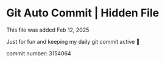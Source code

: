 # Git Auto Commit | Hidden File

This file was added Feb 12, 2025

Just for fun and keeping my daily git commit active 🤪

commit number: 3154064
